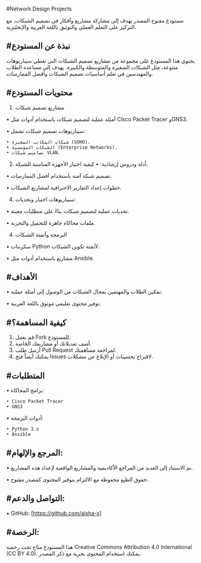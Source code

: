 

#Network Design Projects

مستودع مفتوح المصدر يهدف إلى مشاركة مشاريع وأفكار في تصميم الشبكات، مع التركيز على التعلم العملي والتوثيق باللغة العربية والإنجليزية.

#نبذة عن المستودع
-------------------------------------------------------------------------------------------------------------------

يحتوي هذا المستودع على مجموعة من مشاريع تصميم الشبكات التي تغطي سيناريوهات متنوعة، مثل الشبكات الصغيرة والمتوسطة والكبيرة. يهدف إلى مساعدة الطلاب والمهندسين في تعلم أساسيات تصميم الشبكات وأفضل الممارسات.


#محتويات المستودع
---------------------------------------------------------------------------------------------------------------------

1. مشاريع تصميم شبكات

 • أمثلة عملية لتصميم شبكات باستخدام أدوات مثل Cisco Packet Tracer وGNS3.
 
 • سيناريوهات تصميم شبكات تشمل:
 
    • شبكات المكاتب الصغيرة (SOHO).
    • الشبكات المؤسسية (Enterprise Networks).
    • تصاميم شبكات VLAN.

2. أدلة ودروس إرشادية:
 • كيفية اختيار الأجهزة المناسبة للشبكة.

• تصميم شبكة آمنة باستخدام أفضل الممارسات.

 • خطوات إعداد التقارير الاحترافية لمشاريع الشبكات.

4. سيناريوهات اختبار وتحديات:

 • تحديات عملية لتصميم شبكات بناءً على متطلبات معينة.
 
 • ملفات محاكاة جاهزة للتحميل والتجربة.

4. البرمجة وأتمتة الشبكات

 • سكربتات Python لأتمتة تكوين الشبكات.
 
 • مشاريع باستخدام أدوات مثل Ansible.

#الأهداف
-------------------------------------------------------------------------------------------------------------------------

 • تمكين الطلاب والمهتمين بمجال الشبكات من الوصول إلى أمثلة عملية.
 
 • توفير محتوى تعليمي موثوق باللغة العربية.
 

#كيفية المساهمة؟
--------------------------------------------------------------------------------------------------------

 1. قم بعمل Fork للمستودع.
 2. أضف تعديلاتك أو مشاريعك الخاصة.
 3. أرسل طلب Pull Request لمراجعة مساهمتك.
 4. يمكنك أيضاً فتح Issues لاقتراح تحسينات أو الإبلاغ عن مشكلات.

#المتطلبات
-----------------------------------------------------------------------------------------------------
 • برامج المحاكاة:
 
    • Cisco Packet Tracer
    • GNS3
 
 • أدوات البرمجة:
 
    • Python 3.x
    • Ansible

    

#المرجع والإلهام:
--------------------------------------------------------------------------------------------------------

 • تم الاستناد إلى العديد من المراجع الأكاديمية والمشاريع الواقعية لإعداد هذه المشاريع.
 
 • حقوق الطبع محفوظة مع الالتزام بتوفير المحتوى كمصدر مفتوح.



#التواصل والدعم:
----------------------------------------------------------------------------------------


 • GitHub: [https://github.com/aisha-x]
 

#الرخصة:
-------------------------------------------------------------------------------------------------------------


هذا المستودع متاح تحت رخصة Creative Commons Attribution 4.0 International (CC BY 4.0). يمكنك استخدام المحتوى بحرية مع ذكر المصدر.
